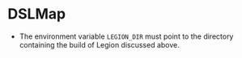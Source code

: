 # DSLMap
* The environment variable `LEGION_DIR` must point to the directory containing the build of Legion
discussed above.
